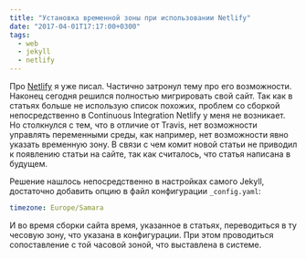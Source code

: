 ```yaml
---
title: "Установка временной зоны при использовании Netlify"
date: "2017-04-01T17:17:00+0300"
tags:
  - web
  - jekyll
  - netlify
---
```

Про [Netlify](https://www.juev.org/2017/03/12/netlify/ "Netlify как хостинг статических сайтов") я уже писал. Частично затронул тему про его возможности. Наконец сегодня решился полностью мигрировать свой сайт. Так как в статьях больше не использую список похожих, проблем со сборкой непосредственно в Continuous Integration Netlify у меня не возникает. Но столкнулся с тем, что в отличие от Travis, нет возможности управлять переменными среды, как например, нет возможности явно указать временную зону. В связи с чем комит новой статьи не приводил к появлению статьи на сайте, так как считалось, что статья написана в будущем.

Решение нашлось непосредственно в настройках самого Jekyll, достаточно добавить опцию в файл конфигурации `_config.yaml`:

```yaml
timezone: Europe/Samara
```

И во время сборки сайта время, указанное в статьях, переводиться в ту чесовую зону, что указана в конфигурации. При этом проводиться сопоставление с той часовой зоной, что выставлена в системе.
